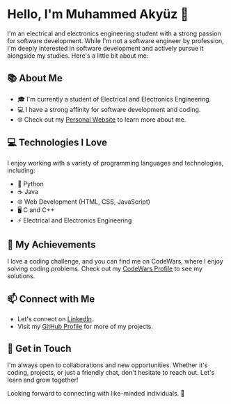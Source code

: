 # Hello, I'm Muhammed Akyüz 👋

I'm an electrical and electronics engineering student with a strong passion for software development. While I'm not a software engineer by profession, I'm deeply interested in software development and actively pursue it alongside my studies. Here's a little bit about me:

## 📚 About Me

- 🎓 I'm currently a student of Electrical and Electronics Engineering.
- 💻 I have a strong affinity for software development and coding.
- 🌐 Check out my [Personal Website](https://muhammedaky.netlify.app/) to learn more about me.

## 💻 Technologies I Love

I enjoy working with a variety of programming languages and technologies, including:

- 🐍 Python
- ☕ Java
- 🌐 Web Development (HTML, CSS, JavaScript)
- 🖥️ C and C++
- ⚡ Electrical and Electronics Engineering

## 🚀 My Achievements

I love a coding challenge, and you can find me on CodeWars, where I enjoy solving coding problems. Check out my [CodeWars Profile](https://www.codewars.com/users/MuhammedAky) to see my solutions.

## 📫 Connect with Me

- Let's connect on [LinkedIn](https://www.linkedin.com/in/muhammed-aky%C3%BCz-63b5b719b/).
- Visit my [GitHub Profile](https://github.com/MuhammedAky) for more of my projects.

## 🌟 Get in Touch

I'm always open to collaborations and new opportunities. Whether it's coding, projects, or just a friendly chat, don't hesitate to reach out. Let's learn and grow together!

Looking forward to connecting with like-minded individuals. 🌟
